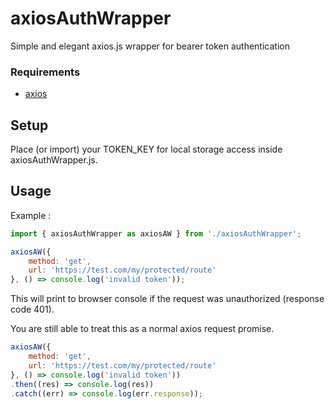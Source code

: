 # axiosAuthWrapper

Simple and elegant axios.js wrapper for bearer token authentication
### Requirements
- [axios](https://github.com/axios/axios)

## Setup

Place (or import) your TOKEN_KEY for local storage access inside axiosAuthWrapper.js.

## Usage

Example :

```javascript
import { axiosAuthWrapper as axiosAW } from './axiosAuthWrapper';

axiosAW({
    method: 'get',
    url: 'https://test.com/my/protected/route'
}, () => console.log('invalid token'));

```

This will print to browser console if the request was unauthorized (response code 401).

You are still able to treat this as a normal axios request promise.

```javascript
axiosAW({
    method: 'get',
    url: 'https://test.com/my/protected/route'
}, () => console.log('invalid token'))
.then((res) => console.log(res))
.catch((err) => console.log(err.response));

```
